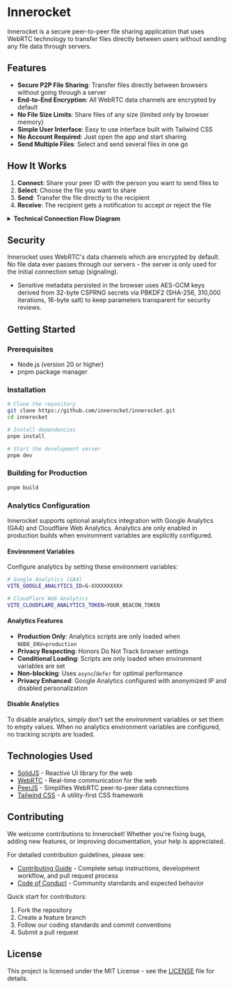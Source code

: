 # Innerocket

Innerocket is a secure peer-to-peer file sharing application that uses WebRTC technology to transfer files directly between users without sending any file data through servers.

## Features

- **Secure P2P File Sharing**: Transfer files directly between browsers without going through a server
- **End-to-End Encryption**: All WebRTC data channels are encrypted by default
- **No File Size Limits**: Share files of any size (limited only by browser memory)
- **Simple User Interface**: Easy to use interface built with Tailwind CSS
- **No Account Required**: Just open the app and start sharing
- **Send Multiple Files**: Select and send several files in one go

## How It Works

1. **Connect**: Share your peer ID with the person you want to send files to
2. **Select**: Choose the file you want to share
3. **Send**: Transfer the file directly to the recipient
4. **Receive**: The recipient gets a notification to accept or reject the file

<details>
<summary><strong>Technical Connection Flow Diagram</strong></summary>

```mermaid
sequenceDiagram
    participant U1 as "User A<br/>(Sender)"
    participant S as "Signaling Server<br/>(PeerJS)"
    participant U2 as "User B<br/>(Receiver)"

    Note over U1,U2: 1. Initial Connection Setup
    U1->>S: Connect to signaling server
    S-->>U1: Assign unique Peer ID
    U2->>S: Connect to signaling server
    S-->>U2: Assign unique Peer ID

    Note over U1,U2: 2. Peer Discovery & WebRTC Setup
    U1->>U1: Share Peer ID with User B<br/>(via external channel)
    U2->>S: Request connection to User A's Peer ID
    S->>U1: Forward connection request
    U1->>S: Accept connection & send ICE candidates
    S->>U2: Forward ICE candidates
    U2->>S: Send ICE candidates back
    S->>U1: Forward ICE candidates

    Note over U1,U2: 3. Direct P2P Connection Established
    U1<<->>U2: WebRTC DataChannel established<br/>(End-to-End Encrypted)

    Note over U1,U2: 4. File Transfer Process
    U1->>U1: Select file to share
    U1->>U2: Send file metadata<br/>(name, size, type)
    U2-->>U1: Accept/Reject file transfer

    alt File Transfer Accepted
        U1->>U2: Transfer file data<br/>(Direct P2P, No Server)
        U2-->>U1: Transfer progress/completion
    else File Transfer Rejected
        U2-->>U1: Transfer cancelled
    end

    Note over S: Server only used for signaling<br/>No file data passes through server
```

This diagram illustrates the complete technical flow of how Innerocket establishes peer-to-peer connections and transfers files securely without sending any file data through servers.

</details>

## Security

Innerocket uses WebRTC's data channels which are encrypted by default. No file data ever passes through our servers - the server is only used for the initial connection setup (signaling).

- Sensitive metadata persisted in the browser uses AES-GCM keys derived from 32-byte CSPRNG secrets via PBKDF2 (SHA-256, 310,000 iterations, 16-byte salt) to keep parameters transparent for security reviews.

## Getting Started

### Prerequisites

- Node.js (version 20 or higher)
- pnpm package manager

### Installation

```bash
# Clone the repository
git clone https://github.com/innerocket/innerocket.git
cd innerocket

# Install dependencies
pnpm install

# Start the development server
pnpm dev
```

### Building for Production

```bash
pnpm build
```

### Analytics Configuration

Innerocket supports optional analytics integration with Google Analytics (GA4) and Cloudflare Web Analytics. Analytics are only enabled in production builds when environment variables are explicitly configured.

#### Environment Variables

Configure analytics by setting these environment variables:

```bash
# Google Analytics (GA4)
VITE_GOOGLE_ANALYTICS_ID=G-XXXXXXXXXX

# Cloudflare Web Analytics
VITE_CLOUDFLARE_ANALYTICS_TOKEN=YOUR_BEACON_TOKEN
```

#### Analytics Features

- **Production Only**: Analytics scripts are only loaded when `NODE_ENV=production`
- **Privacy Respecting**: Honors Do Not Track browser settings
- **Conditional Loading**: Scripts are only loaded when environment variables are set
- **Non-blocking**: Uses `async`/`defer` for optimal performance
- **Privacy Enhanced**: Google Analytics configured with anonymized IP and disabled personalization

#### Disable Analytics

To disable analytics, simply don't set the environment variables or set them to empty values. When no analytics environment variables are configured, no tracking scripts are loaded.

## Technologies Used

- [SolidJS](https://solidjs.com/) - Reactive UI library for the web
- [WebRTC](https://webrtc.org/) - Real-time communication for the web
- [PeerJS](https://peerjs.com/) - Simplifies WebRTC peer-to-peer data connections
- [Tailwind CSS](https://tailwindcss.com/) - A utility-first CSS framework

## Contributing

We welcome contributions to Innerocket! Whether you're fixing bugs, adding new features, or improving documentation, your help is appreciated.

For detailed contribution guidelines, please see:
- [Contributing Guide](docs/CONTRIBUTING.md) - Complete setup instructions, development workflow, and pull request process
- [Code of Conduct](docs/CODE_OF_CONDUCT.md) - Community standards and expected behavior

Quick start for contributors:
1. Fork the repository
2. Create a feature branch
3. Follow our coding standards and commit conventions
4. Submit a pull request

## License

This project is licensed under the MIT License - see the [LICENSE](LICENSE) file for details.
